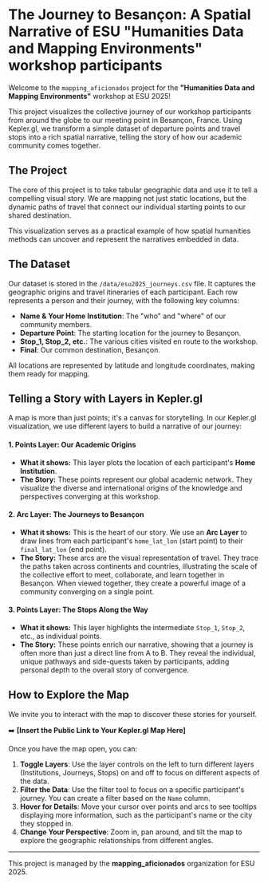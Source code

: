 # The Journey to Besançon: A Spatial Narrative of ESU "Humanities Data and Mapping Environments" workshop participants

Welcome to the `mapping_aficionados` project for the **"Humanities Data and Mapping Environments"** workshop at ESU 2025!

This project visualizes the collective journey of our workshop participants from around the globe to our meeting point in Besançon, France. Using Kepler.gl, we transform a simple dataset of departure points and travel stops into a rich spatial narrative, telling the story of how our academic community comes together.

## The Project

The core of this project is to take tabular geographic data and use it to tell a compelling visual story. We are mapping not just static locations, but the dynamic paths of travel that connect our individual starting points to our shared destination.

This visualization serves as a practical example of how spatial humanities methods can uncover and represent the narratives embedded in data.

## The Dataset

Our dataset is stored in the `/data/esu2025_journeys.csv` file. It captures the geographic origins and travel itineraries of each participant. Each row represents a person and their journey, with the following key columns:

-   **Name & Your Home Institution**: The "who" and "where" of our community members.
-   **Departure Point**: The starting location for the journey to Besançon.
-   **Stop_1, Stop_2, etc.**: The various cities visited en route to the workshop.
-   **Final**: Our common destination, Besançon.

All locations are represented by latitude and longitude coordinates, making them ready for mapping.

## Telling a Story with Layers in Kepler.gl

A map is more than just points; it's a canvas for storytelling. In our Kepler.gl visualization, we use different layers to build a narrative of our journey:

#### 1. Points Layer: Our Academic Origins
*   **What it shows:** This layer plots the location of each participant's **Home Institution**.
*   **The Story:** These points represent our global academic network. They visualize the diverse and international origins of the knowledge and perspectives converging at this workshop.

#### 2. Arc Layer: The Journeys to Besançon
*   **What it shows:** This is the heart of our story. We use an **Arc Layer** to draw lines from each participant's `home_lat_lon` (start point) to their `final_lat_lon` (end point).
*   **The Story:** These arcs are the visual representation of travel. They trace the paths taken across continents and countries, illustrating the scale of the collective effort to meet, collaborate, and learn together in Besançon. When viewed together, they create a powerful image of a community converging on a single point.

#### 3. Points Layer: The Stops Along the Way
*   **What it shows:** This layer highlights the intermediate `Stop_1`, `Stop_2`, etc., as individual points.
*   **The Story:** These points enrich our narrative, showing that a journey is often more than just a direct line from A to B. They reveal the individual, unique pathways and side-quests taken by participants, adding personal depth to the overall story of convergence.

## How to Explore the Map

We invite you to interact with the map to discover these stories for yourself.

➡️ **[Insert the Public Link to Your Kepler.gl Map Here]**

Once you have the map open, you can:

1.  **Toggle Layers**: Use the layer controls on the left to turn different layers (Institutions, Journeys, Stops) on and off to focus on different aspects of the data.
2.  **Filter the Data**: Use the filter tool to focus on a specific participant's journey. You can create a filter based on the `Name` column.
3.  **Hover for Details**: Move your cursor over points and arcs to see tooltips displaying more information, such as the participant's name or the city they stopped in.
4.  **Change Your Perspective**: Zoom in, pan around, and tilt the map to explore the geographic relationships from different angles.

---
This project is managed by the **mapping_aficionados** organization for ESU 2025.
